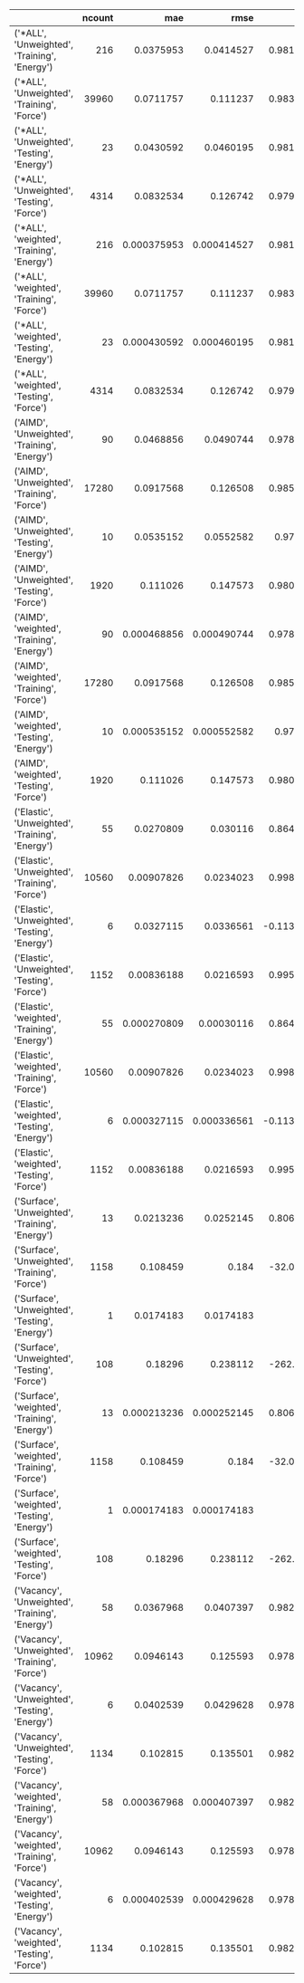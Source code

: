 |                                                 |   ncount |         mae |        rmse |         rsq |
|:------------------------------------------------|---------:|------------:|------------:|------------:|
| ('*ALL', 'Unweighted', 'Training', 'Energy')    |      216 | 0.0375953   | 0.0414527   |    0.981259 |
| ('*ALL', 'Unweighted', 'Training', 'Force')     |    39960 | 0.0711757   | 0.111237    |    0.983751 |
| ('*ALL', 'Unweighted', 'Testing', 'Energy')     |       23 | 0.0430592   | 0.0460195   |    0.981729 |
| ('*ALL', 'Unweighted', 'Testing', 'Force')      |     4314 | 0.0832534   | 0.126742    |    0.979704 |
| ('*ALL', 'weighted', 'Training', 'Energy')      |      216 | 0.000375953 | 0.000414527 |    0.981259 |
| ('*ALL', 'weighted', 'Training', 'Force')       |    39960 | 0.0711757   | 0.111237    |    0.983751 |
| ('*ALL', 'weighted', 'Testing', 'Energy')       |       23 | 0.000430592 | 0.000460195 |    0.981729 |
| ('*ALL', 'weighted', 'Testing', 'Force')        |     4314 | 0.0832534   | 0.126742    |    0.979704 |
| ('AIMD', 'Unweighted', 'Training', 'Energy')    |       90 | 0.0468856   | 0.0490744   |    0.978217 |
| ('AIMD', 'Unweighted', 'Training', 'Force')     |    17280 | 0.0917568   | 0.126508    |    0.985483 |
| ('AIMD', 'Unweighted', 'Testing', 'Energy')     |       10 | 0.0535152   | 0.0552582   |    0.97123  |
| ('AIMD', 'Unweighted', 'Testing', 'Force')      |     1920 | 0.111026    | 0.147573    |    0.980097 |
| ('AIMD', 'weighted', 'Training', 'Energy')      |       90 | 0.000468856 | 0.000490744 |    0.978217 |
| ('AIMD', 'weighted', 'Training', 'Force')       |    17280 | 0.0917568   | 0.126508    |    0.985483 |
| ('AIMD', 'weighted', 'Testing', 'Energy')       |       10 | 0.000535152 | 0.000552582 |    0.97123  |
| ('AIMD', 'weighted', 'Testing', 'Force')        |     1920 | 0.111026    | 0.147573    |    0.980097 |
| ('Elastic', 'Unweighted', 'Training', 'Energy') |       55 | 0.0270809   | 0.030116    |    0.864977 |
| ('Elastic', 'Unweighted', 'Training', 'Force')  |    10560 | 0.00907826  | 0.0234023   |    0.998285 |
| ('Elastic', 'Unweighted', 'Testing', 'Energy')  |        6 | 0.0327115   | 0.0336561   |   -0.113487 |
| ('Elastic', 'Unweighted', 'Testing', 'Force')   |     1152 | 0.00836188  | 0.0216593   |    0.995751 |
| ('Elastic', 'weighted', 'Training', 'Energy')   |       55 | 0.000270809 | 0.00030116  |    0.864977 |
| ('Elastic', 'weighted', 'Training', 'Force')    |    10560 | 0.00907826  | 0.0234023   |    0.998285 |
| ('Elastic', 'weighted', 'Testing', 'Energy')    |        6 | 0.000327115 | 0.000336561 |   -0.113487 |
| ('Elastic', 'weighted', 'Testing', 'Force')     |     1152 | 0.00836188  | 0.0216593   |    0.995751 |
| ('Surface', 'Unweighted', 'Training', 'Energy') |       13 | 0.0213236   | 0.0252145   |    0.806025 |
| ('Surface', 'Unweighted', 'Training', 'Force')  |     1158 | 0.108459    | 0.184       |  -32.0518   |
| ('Surface', 'Unweighted', 'Testing', 'Energy')  |        1 | 0.0174183   | 0.0174183   | -inf        |
| ('Surface', 'Unweighted', 'Testing', 'Force')   |      108 | 0.18296     | 0.238112    | -262.228    |
| ('Surface', 'weighted', 'Training', 'Energy')   |       13 | 0.000213236 | 0.000252145 |    0.806025 |
| ('Surface', 'weighted', 'Training', 'Force')    |     1158 | 0.108459    | 0.184       |  -32.0518   |
| ('Surface', 'weighted', 'Testing', 'Energy')    |        1 | 0.000174183 | 0.000174183 | -inf        |
| ('Surface', 'weighted', 'Testing', 'Force')     |      108 | 0.18296     | 0.238112    | -262.228    |
| ('Vacancy', 'Unweighted', 'Training', 'Energy') |       58 | 0.0367968   | 0.0407397   |    0.982945 |
| ('Vacancy', 'Unweighted', 'Training', 'Force')  |    10962 | 0.0946143   | 0.125593    |    0.978402 |
| ('Vacancy', 'Unweighted', 'Testing', 'Energy')  |        6 | 0.0402539   | 0.0429628   |    0.978859 |
| ('Vacancy', 'Unweighted', 'Testing', 'Force')   |     1134 | 0.102815    | 0.135501    |    0.982449 |
| ('Vacancy', 'weighted', 'Training', 'Energy')   |       58 | 0.000367968 | 0.000407397 |    0.982945 |
| ('Vacancy', 'weighted', 'Training', 'Force')    |    10962 | 0.0946143   | 0.125593    |    0.978402 |
| ('Vacancy', 'weighted', 'Testing', 'Energy')    |        6 | 0.000402539 | 0.000429628 |    0.978859 |
| ('Vacancy', 'weighted', 'Testing', 'Force')     |     1134 | 0.102815    | 0.135501    |    0.982449 |